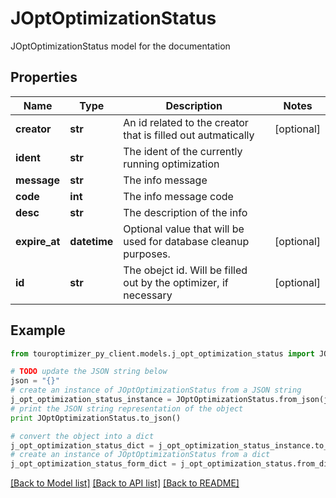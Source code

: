 # JOptOptimizationStatus

JOptOptimizationStatus model for the documentation

## Properties

Name | Type | Description | Notes
------------ | ------------- | ------------- | -------------
**creator** | **str** | An id related to the creator that is filled out autmatically | [optional] 
**ident** | **str** | The ident of the currently running optimization | 
**message** | **str** | The info message | 
**code** | **int** | The info message code | 
**desc** | **str** | The description of the info | 
**expire_at** | **datetime** | Optional value that will be used for database cleanup purposes. | [optional] 
**id** | **str** | The obejct id. Will be filled out by the optimizer, if necessary | [optional] 

## Example

```python
from touroptimizer_py_client.models.j_opt_optimization_status import JOptOptimizationStatus

# TODO update the JSON string below
json = "{}"
# create an instance of JOptOptimizationStatus from a JSON string
j_opt_optimization_status_instance = JOptOptimizationStatus.from_json(json)
# print the JSON string representation of the object
print JOptOptimizationStatus.to_json()

# convert the object into a dict
j_opt_optimization_status_dict = j_opt_optimization_status_instance.to_dict()
# create an instance of JOptOptimizationStatus from a dict
j_opt_optimization_status_form_dict = j_opt_optimization_status.from_dict(j_opt_optimization_status_dict)
```
[[Back to Model list]](../README.md#documentation-for-models) [[Back to API list]](../README.md#documentation-for-api-endpoints) [[Back to README]](../README.md)


